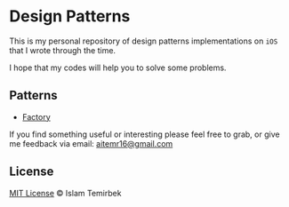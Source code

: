 # Design Patterns

This is my personal repository of design patterns implementations on `iOS` that I wrote through the time.

I hope that my codes will help you to solve some problems.

## Patterns

- [Factory](https://refactoring.guru/design-patterns/factory-method)

If you find something useful or interesting please feel free to grab, or give me feedback via email: aitemr16@gmail.com

## License

[MIT License](./LICENSE) © Islam Temirbek
